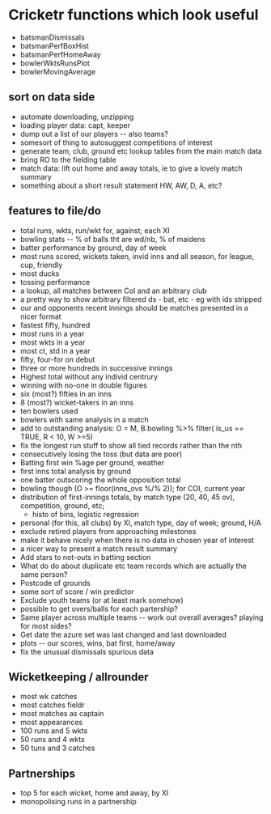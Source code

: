 # Cricketr functions which look useful
-   batsmanDismissals
-   batsmanPerfBoxHist
-   batsmanPerfHomeAway
-   bowlerWktsRunsPlot
-   bowlerMovingAverage

## sort on data side
-   automate downloading, unzipping
-   loading player data: capt, keeper
-   dump out a list of our players -- also teams?
-   somesort of thing to autosuggest competitions of interest
-   generate team, club, ground etc lookup tables from the main match data
-   bring RO to the fielding table
-   match data: lift out home and away totals, ie to give a lovely match summary
-   something about a short result statement HW, AW, D, A, etc?

## features to file/do
-   total runs, wkts, run/wkt for, against; each XI
-   bowling stats -- % of balls tht are wd/nb, % of maidens
-   batter performance by ground, day of week
-   most runs scored, wickets taken,  invid inns and all season, for league, cup, friendly
-   most ducks
-   tossing performance
-   a lookup, all matches between CoI and an arbitrary club
-   a pretty way to show arbitrary filtered ds - bat, etc - eg with ids stripped
-   our and opponents recent innings should be matches presented in a nicer format
-   fastest fifty, hundred
-   most runs in a year
-   most wkts in a year
-   most ct, std in a year
-   fifty, four-for on debut
-   three or more hundreds in successive innings
-   Highest total without any individ centrury
-   winning with no-one in double figures
-   six (most?) fifties in an inns
-   8 (most?) wicket-takers in an inns
-   ten bowlers used
-   bowlers with same analysis in a match
-   add to outstanding analysis: O = M, B.bowling %\>% filter( is_us == TRUE, R \< 10, W \>=5)
-   fix the longest run stuff to show all tied records rather than the nth
-   consecutively losing the toss (but data are poor)
-   Batting first win %age per ground, weather
-   first inns total analysis by ground
-   one batter outscoring the whole opposition total
-   bowling though (O \>= floor(inns_ovs %/% 2)); for COI, current year
-   distribution of first-innings totals, by match type (20, 40, 45 ov), competition, ground, etc;
    -   histo of bins, logistic regression
-   personal (for this, all clubs) by XI, match type, day of week; ground, H/A
-   exclude retired players from approaching milestones
-   make it behave nicely when there is no data in chosen year of interest
-   a nicer way to present a match result summary
-   Add stars to not-outs in batting section
-   What do do about duplicate etc team records which are actually the same person?
-   Postcode of grounds
-   some sort of score / win predictor
-   Exclude youth teams (or at least mark somehow)
-   possible to get overs/balls for each partership?
-   Same player across multiple teams -- work out overall averages? playing for most sides?
-   Get date the azure set was last changed and last downloaded
-   plots -- our scores, wins, bat first, home/away
-   fix the unusual dismissals spurious data

## Wicketkeeping / allrounder
-   most wk catches
-   most catches fieldr
-   most matches as captain
-   most appearances
-   100 runs and 5 wkts
-   50 runs and 4 wkts
-   50 tuns and 3 catches

## Partnerships
-   top 5 for each wicket, home and away, by XI
-   monopolising runs in a partnership
